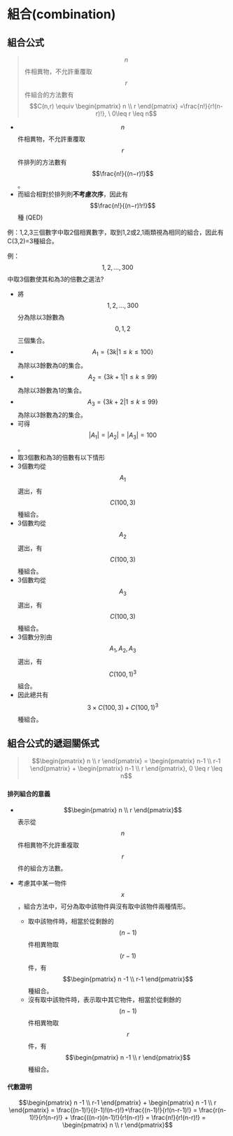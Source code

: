 # 組合\(combination\)

## 組合公式

> $$ n$$件相異物，不允許重覆取$$r$$件組合的方法數有$$C(n,r) \equiv \begin{pmatrix} n \\ r \end{pmatrix} =\frac{n!}{r!(n-r)!}, \ 0\leq r \leq n$$

* $$n$$件相異物，不允許重覆取$$r$$件排列的方法數有$$\frac{n!}{(n−r)!}$$。
* 而組合相對於排列則**不考慮次序**，因此有$$\frac{n!}{(n−r)!r!}$$ 種 \(QED\)

例：1,2,3三個數字中取2個相異數字，取到1,2或2,1兩類視為相同的組合，因此有C\(3,2\)=3種組合。

例：$$1,2,\ldots ,300$$中取3個數使其和為3的倍數之選法?

* 將$$1,2,\ldots,300$$分為除以3餘數為$$0,1,2$$三個集合。
* $$A_1=\{3k \vert 1 \leq k \leq100\}$$為除以3餘數為0的集合。
* $$A_2= \{3k+1 \vert 1 \leq k \leq 99\}$$為除以3餘數為1的集合。
* $$A_3=\{3k+2 \vert 1 \leq k \leq 99 \}$$為除以3餘數為2的集合。
* 可得 $$|A_1 |=|A_2 |=|A_3 |=100$$。
* 取3個數和為3的倍數有以下情形
* 3個數均從$$A_1$$ 選出，有$$C(100, 3)$$種組合。
* 3個數均從$$A_2$$ 選出，有$$C(100,3)$$種組合。
* 3個數均從$$A_3$$ 選出，有$$C(100,3)$$種組合。
* 3個數分別由$$A_1,A_2,A_3$$ 選出，有$$C(100,1)^3$$ 組合。
* 因此總共有$$3 \times C(100,3) + C(100,1)^3 $$ 種組合。

## 組合公式的遞迴關係式

> $$\begin{pmatrix} n \\ r \end{pmatrix} = \begin{pmatrix} n-1 \\ r-1 \end{pmatrix} + \begin{pmatrix} n-1 \\ r \end{pmatrix},  0 \leq r \leq n$$

### 

#### 排列組合的意義

* $$\begin{pmatrix} n \\ r \end{pmatrix}$$表示從$$n$$件相異物不允許重複取$$r$$件的組合方法數。
* 考慮其中某一物件$$x$$，組合方法中，可分為取中該物件與沒有取中該物件兩種情形。

  * 取中該物件時，相當於從剩餘的$$(n-1)$$件相異物取$$(r-1)$$件，有$$\begin{pmatrix} n -1 \\ r-1 \end{pmatrix}$$種組合。
  * 沒有取中該物件時，表示取中其它物件，相當於從剩餘的$$(n-1)$$件相異物取$$r$$件，有$$\begin{pmatrix} n -1 \\ r \end{pmatrix}$$種組合。

#### 代數證明

$$\begin{pmatrix} n -1 \\ r-1 \end{pmatrix} + \begin{pmatrix} n -1 \\ r \end{pmatrix} = \frac{(n-1)!}{(r-1)!(n-r)!}+\frac{(n-1)!}{r!(n-r-1)!} = \frac{r(n-1)!}{r!(n-r)!} + \frac{((n-r)(n-1)!}{r!(n-r)!} = \frac{n!}{r!(n-r)!} = \begin{pmatrix} n \\ r \end{pmatrix}$$



